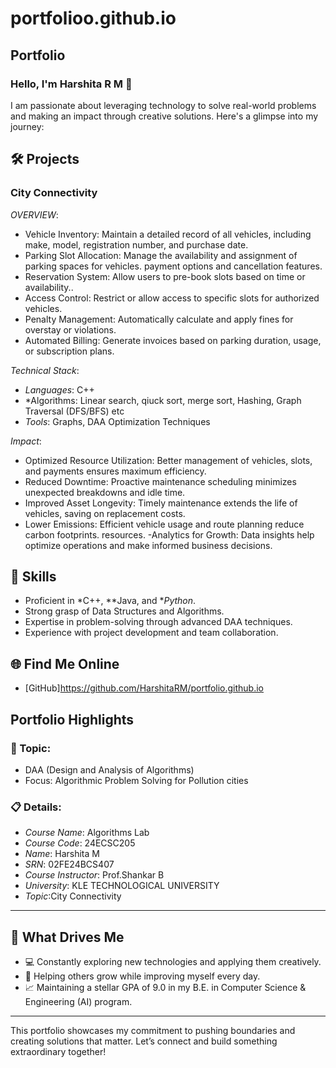 # portfolioo.github.io
## Portfolio

### Hello, I'm Harshita R M 👋

I am passionate about leveraging technology to solve real-world problems and making an impact through creative solutions. 
Here's a glimpse into my journey:  


## 🛠 Projects

### City Connectivity

*OVERVIEW*:

- Vehicle Inventory: Maintain a detailed record of all vehicles, including make, model, registration number, and purchase date.
- Parking Slot Allocation: Manage the availability and assignment of parking spaces for vehicles.
  payment options and cancellation features.
- Reservation System: Allow users to pre-book slots based on time or availability..
- Access Control: Restrict or allow access to specific slots for authorized vehicles.
- Penalty Management: Automatically calculate and apply fines for overstay or violations.
- Automated Billing: Generate invoices based on parking duration, usage, or subscription plans.

*Technical Stack*:

- *Languages*: C++  
- *Algorithms: Linear search, qiuck sort, merge sort, Hashing, Graph Traversal (DFS/BFS) etc
- *Tools*: Graphs, DAA Optimization Techniques  

*Impact*:

- Optimized Resource Utilization: Better management of vehicles, slots, and payments ensures maximum efficiency.
- Reduced Downtime: Proactive maintenance scheduling minimizes unexpected breakdowns and idle time.
- Improved Asset Longevity: Timely maintenance extends the life of vehicles, saving on replacement costs.
- Lower Emissions: Efficient vehicle usage and route planning reduce carbon footprints.
  resources.
-Analytics for Growth: Data insights help optimize operations and make informed business decisions.

## 🚀 Skills  

- Proficient in *C++, **Java, and **Python*.  
- Strong grasp of Data Structures and Algorithms.  
- Expertise in problem-solving through advanced DAA techniques.  
- Experience with project development and team collaboration.  


## 🌐 Find Me Online

- [GitHub]https://github.com/HarshitaRM/portfolio.github.io

## Portfolio Highlights

### 🎯 Topic: 

- DAA (Design and Analysis of Algorithms)  
- Focus: Algorithmic Problem Solving for Pollution cities  

### 📋 Details:

- *Course Name*: Algorithms Lab 
- *Course Code*: 24ECSC205 
- *Name*: Harshita M
- *SRN*: 02FE24BCS407  
- *Course Instructor*: Prof.Shankar B 
- *University*: KLE TECHNOLOGICAL UNIVERSITY
- *Topic*:City Connectivity

---

## 🎨 What Drives Me  
- 💻 Constantly exploring new technologies and applying them creatively.  
- 🤝 Helping others grow while improving myself every day.  
- 📈 Maintaining a stellar GPA of 9.0 in my B.E. in Computer Science & Engineering (AI) program.  

---

This portfolio showcases my commitment to pushing boundaries and creating solutions that matter. Let’s connect and build something extraordinary together!
